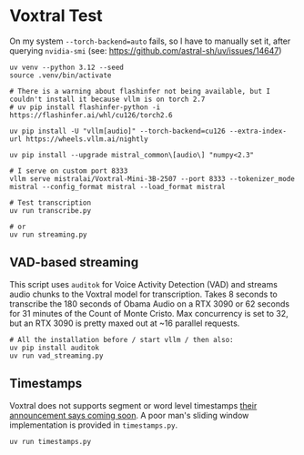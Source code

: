 # Voxtral Test

On my system `--torch-backend=auto` fails, so I have to manually set it, after querying `nvidia-smi` (see: https://github.com/astral-sh/uv/issues/14647)

```
uv venv --python 3.12 --seed
source .venv/bin/activate

# There is a warning about flashinfer not being available, but I couldn't install it because vllm is on torch 2.7
# uv pip install flashinfer-python -i https://flashinfer.ai/whl/cu126/torch2.6

uv pip install -U "vllm[audio]" --torch-backend=cu126 --extra-index-url https://wheels.vllm.ai/nightly

uv pip install --upgrade mistral_common\[audio\] "numpy<2.3"

# I serve on custom port 8333
vllm serve mistralai/Voxtral-Mini-3B-2507 --port 8333 --tokenizer_mode mistral --config_format mistral --load_format mistral

# Test transcription
uv run transcribe.py

# or 
uv run streaming.py
```

## VAD-based streaming

This script uses `auditok` for Voice Activity Detection (VAD) and streams audio chunks to the Voxtral model for transcription. Takes 8 seconds to transcribe the 180 seconds of Obama Audio on a RTX 3090 or 62 seconds for 31 minutes of the Count of Monte Cristo. Max concurrency is set to 32, but an RTX 3090 is pretty maxed out at ~16 parallel requests.

```
# All the installation before / start vllm / then also:
uv pip install auditok
uv run vad_streaming.py
```

## Timestamps

Voxtral does not supports segment or word level timestamps [their announcement says coming soon](https://mistral.ai/news/voxtral). A poor man's sliding window implementation is provided in `timestamps.py`.

```
uv run timestamps.py
```
